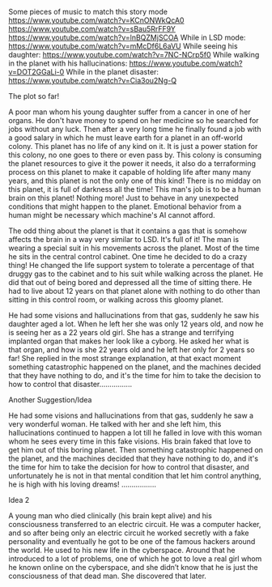 

Some pieces of music to match this story mode https://www.youtube.com/watch?v=KCnONWkQcA0
https://www.youtube.com/watch?v=sBau5RrFF9Y
https://www.youtube.com/watch?v=lnBQZMjSCOA
While in LSD mode: https://www.youtube.com/watch?v=mMcDf6L6aVU
While seeing his daughter: https://www.youtube.com/watch?v=7NC-NCrp5f0
While walking in the planet with his hallucinations: https://www.youtube.com/watch?v=DOT2GGaLi-0
While in the planet disaster: https://www.youtube.com/watch?v=Cia3ou2Ng-Q

The plot so far!

A poor man whom his young daughter suffer from a cancer in one of her organs. He don't have money to spend on her medicine so he searched for jobs without any luck. Then after a very long time he finally found a job with a good salary in which he must leave earth for a planet in an off-world colony. This planet has no life of any kind on it. It is just a power station for this colony, no one goes to there or even pass by. This colony is consuming the planet resources to give it the power it needs, it also do a terraforming process on this planet to make it capable of holding life after many many years, and this planet is not the only one of this kind! There is no midday on this planet, it is full of darkness all the time! This man's job is to be a human brain on this planet! Nothing more! Just to behave in any unexpected conditions that might happen to the planet. Emotional behavior from a human might be necessary which machine's AI cannot afford. 

The odd thing about the planet is that it contains a gas that is somehow affects the brain in a way very similar to LSD. It's full of it! The man is wearing a special suit in his movements across the planet. Most of the time he sits in the central control cabinet. One time he decided to do a crazy thing! He changed the life support system to tolerate a percentage of that druggy gas to the cabinet and to his suit while walking across the planet. He did that out of being bored and depressed all the time of sitting there. He had to live about 12 years on that planet alone with nothing to do other than sitting in this control room, or walking across this gloomy planet. 

He had some visions and hallucinations from that gas, suddenly he saw his daughter aged a lot. When he left her she was only 12 years old, and now he is seeing her as a 22 years old girl. She has a strange and terrifying implanted organ that makes her look like a cyborg. He asked her what is that organ, and how is she 22 years old and he left her only for 2 years so far! She replied in the most strange explanation, at that exact moment something catastrophic happened on the planet, and the machines decided that they have nothing to do, and it's the time for him to take the decision to how to control that disaster................

Another Suggestion/Idea

He had some visions and hallucinations from that gas, suddenly he saw a very wonderful woman. He talked with her and she left him, this hallucinations continued to happen a lot till he falled in love with this woman whom he sees every time in this fake visions. His brain faked that love to get him out of this boring planet. Then something catastrophic happened on the planet, and the machines decided that they have nothing to do, and it's the time for him to take the decision for how to control that disaster, and unfortunately he is not in that mental condition that let him control anything, he is high with his loving dreams! ……………..


Idea 2

A young man who died clinically (his brain kept alive) and his consciousness transferred to an electric circuit. He was a computer hacker, and so after being only an electric circuit he worked secretly with a fake personality and eventually he got to be one of the famous hackers around the world. He used to his new life in the cyberspace. Around that he introduced to a lot of problems, one of which he got to love a real girl whom he known online on the cyberspace, and she didn’t know that he is just the consciousness of that dead man. She discovered that later.

